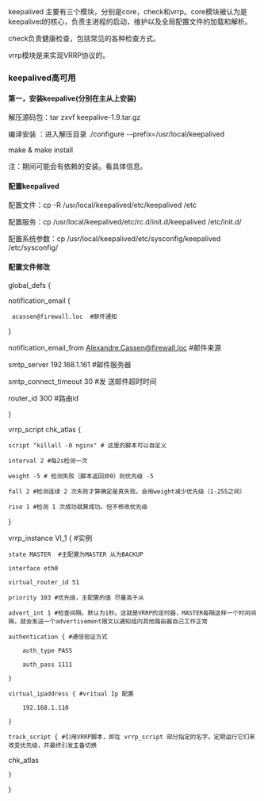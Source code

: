 keepalived 主要有三个模块，分别是core，check和vrrp。core模块被认为是keepalived的核心，负责主进程的启动，维护以及全局配置文件的加载和解析。

check负责健康检查，包括常见的各种检查方式。

vrrp模块是来实现VRRP协议的。

### keepalived高可用

#### 第一，安装keepalive(分别在主从上安装)

解压源码包：tar zxvf keepalive-1.9.tar.gz

编译安装 ：进入解压目录  ./configure --prefix=/usr/local/keepalived

make & make install

注：期间可能会有依赖的安装。看具体信息。

#### 配置keepalived

配置文件：cp -R /usr/local/keepalived/etc/keepalived /etc

配置服务：cp /usr/local/keepalived/etc/rc.d/init.d/keepalived /etc/init.d/

配置系统参数：cp /usr/local/keepalived/etc/sysconfig/keepalived /etc/sysconfig/

#### 配置文件修改

global_defs {

   notification_email {

     acassen@firewall.loc  #邮件通知

   }

   notification_email_from Alexandre.Cassen@firewall.loc  #邮件来源

   smtp_server 192.168.1.161 #邮件服务器

   smtp_connect_timeout 30 #发 送邮件超时时间

   router_id 300 #路由id

}

vrrp_script chk_atlas {  

    script "killall -0 nginx" # 这里的脚本可以自定义

    interval 2 #每2s检测一次

    weight -5 # 检测失败（脚本返回非0）则优先级 -5

    fall 2 #检测连续 2 次失败才算确定是真失败。会用weight减少优先级（1-255之间）

    rise 1 #检测 1 次成功就算成功。但不修改优先级

}

vrrp_instance VI_1 { #实例

    state MASTER  #主配置为MASTER 从为BACKUP

    interface eth0

    virtual_router_id 51 

    priority 103 #优先级，主配置的值 尽量高于从

    advert_int 1 #检查间隔，默认为1秒。这就是VRRP的定时器，MASTER每隔这样一个时间间隔，就会发送一个advertisement报文以通知组内其他路由器自己工作正常

    authentication { #通信验证方式

        auth_type PASS 

        auth_pass 1111

    }

    virtual_ipaddress { #vritual Ip 配置

        192.168.1.110

    }

    track_script { #引用VRRP脚本，即在 vrrp_script 部分指定的名字。定期运行它们来改变优先级，并最终引发主备切换

chk_atlas

    }

}
